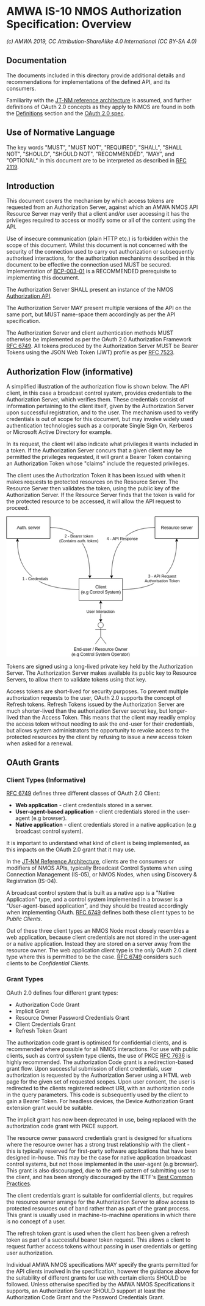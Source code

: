 # AMWA IS-10 NMOS Authorization Specification: Overview

_(c) AMWA 2019, CC Attribution-ShareAlike 4.0 International (CC BY-SA 4.0)_

## Documentation

The documents included in this directory provide additional details and recommendations for
implementations of the defined API, and its consumers.

Familiarity with the [JT-NM reference architecture](http://jt-nm.org/) is assumed, and further
definitions of OAuth 2.0 concepts as they apply to NMOS are found in both the
[Definitions](./5.0.%20Definitions) section and the [OAuth 2.0 spec][RFC-6749].

## Use of Normative Language

The key words "MUST", "MUST NOT", "REQUIRED", "SHALL", "SHALL NOT", "SHOULD", "SHOULD NOT",
"RECOMMENDED", "MAY", and "OPTIONAL" in this document are to be interpreted as described in [RFC
2119][RFC-2119].

## Introduction

This document covers the mechanism by which access tokens are requested from an Authorization Server,
against which an AMWA NMOS API Resource Server may verify that a client and/or user accessing it has
the privileges required to access or modify some or all of the content using the API.

Use of insecure communication (plain HTTP etc.) is forbidden within the scope of this document.
Whilst this document is not concerned with the security of the connection used to carry out
authorization or subsequently authorised interactions, for the authorization mechanisms described in
this document to be effective the connection used MUST be secured.
Implementation of [BCP-003-01][BCP-003-01] is a RECOMMENDED prerequisite to implementing this
document.

The Authorization Server SHALL present an instance of the NMOS [Authorization
API](../APIs/AuthorizationAPI.raml).

The Authorization Server MAY present multiple versions of the API on the same port, but MUST
name-space them accordingly as per the API specification.

The Authorization Server and client authentication methods MUST otherwise be implemented as per the
OAuth 2.0 Authorization Framework [RFC 6749][RFC-6749]. All tokens produced by the Authorization
Server MUST be Bearer Tokens using the JSON Web Token (JWT) profile as per [RFC 7523][RFC-7523].

## Authorization Flow (informative)

A simplified illustration of the authorization flow is shown below. The API client, in this case a
broadcast control system, provides credentials to the Authorization Server, which
verifies them. These credentials consist of information pertaining to the client itself, given by the 
Authorization Server upon successful registration, and to the user. The mechanism used to verify credentials
is out of scope for this document, but may involve widely used authentication technologies such as a corporate 
Single Sign On, Kerberos or Microsoft Active Directory for example.

In its request, the client will also indicate what privileges it wants included in a token. If the
Authorization Server concurs that a given client may be permitted the privileges requested, it will
grant a Bearer Token containing an Authorization Token whose "claims" include the requested
privileges.

The client uses the Authorization Token it has been issued with when it makes requests to protected
resources on the Resource Server. The Resource Server then validates the token, using the public key
of the Authorization Server. If the Resource Server finds that the token is valid for the protected
resource to be accessed, it will allow the API request to proceed.

![Authorization Flow](images/nmos_sec_3.png)

Tokens are signed using a long-lived private key held by the Authorization Server. The Authorization
Server makes available its public key to Resource Servers, to allow them to validate tokens using
that key.

Access tokens are short-lived for security purposes. To prevent multiple authorization requests to the user, OAuth 
2.0 supports the  concept of Refresh tokens. Refresh Tokens issued by the Authorization Server are much 
shorter-lived than the authorization Server secret key, but longer-lived than the Access Token. This means that the 
client may readily employ the access token without needing to ask the end-user for their credentials, but allows 
system administrators the opportunity to revoke access to the protected resources by the client by refusing
to issue a new access token when asked for a renewal.

## OAuth Grants

### Client Types (Informative)

[RFC 6749][RFC-6749] defines three different classes of OAuth 2.0 Client:
- **Web application** - client credentials stored in a server.
- **User-agent-based application** - client credentials stored in the user-agent (e.g browser).
- **Native application** - client credentials stored in a native application (e.g broadcast control
  system).

It is important to understand what kind of client is being implemented, as this impacts on the OAuth
2.0 grant that it may use.

In the [JT-NM Reference Architecture](http://jt-nm.org/RA-1.0/), clients are the consumers or modifiers of NMOS 
APIs, typically Broadcast Control Systems when using Connection Management (IS-05), or NMOS Nodes, when using 
Discovery & Registration (IS-04).

A broadcast control system that is built as a native app is a "Native Application" type, and
a control system implemented in a browser is a "User-agent-based application", and they should be
treated accordingly when implementing OAuth. [RFC 6749][RFC-6749] defines both these client types to
be _Public Clients_.

Out of these three client types an NMOS Node most closely resembles a web application, because client
credentials are not stored in the user-agent or a native application. Instead they are stored on a server away from 
the resource owner. The web application client type is the only OAuth 2.0 client type where this is permitted to be 
the case. [RFC 6749][RFC-6749] considers such clients to be _Confidential Clients_.

### Grant Types

OAuth 2.0 defines four different grant types:

- Authorization Code Grant
- Implicit Grant
- Resource Owner Password Credentials Grant
- Client Credentials Grant
- Refresh Token Grant

The authorization code grant is optimised for confidential clients, and is recommended where possible for all NMOS 
interactions. For use with public clients, such as control system type clients, the use of PKCE [RFC 
7636][RFC-7636] is highly recommended. The authorization Code grant is a redirection-based grant flow. Upon 
successful submission of client credentials, user authorization is requested by the Authorization Server using a 
HTML web page for the given set of requested scopes. Upon user consent, the user is redirected to the clients 
registered redirect URI, with an authorization code in the query parameters. This code is subsequently used by the 
client to gain a Bearer Token. For headless devices, the Device Authorization Grant extension grant would be 
suitable.

The implicit grant has now been deprecated in use, being replaced with the authorization code grant with PKCE 
support.

The resource owner password credentials grant is designed for situations where the resource owner has a strong
trust relationship with the client - this is typically reserved for first-party 
software applications that have been designed in-house. This may be the case for native application broadcast 
control systems, but not those implemented in the user-agent (e.g browser). This grant is also discouraged, due to 
the anti-pattern of submitting user to the client, and has been strongly discouraged by the IETF's [Best Common 
Practices][oauth-bcp-13].

The client credentials grant is suitable for confidential clients, but requires the resource owner
arrange for the Authorization Server to allow access to protected resources out of band rather than
as part of the grant process. This grant is usually used in machine-to-machine operations in which there is no 
concept of a user.

The refresh token grant is used when the client has been given a refresh token as part of a successful bearer token 
request. This allows a client to request further access tokens without passing in user credentials or getting user 
authorization.

Individual AMWA NMOS specifications MAY specify the grants permitted for the API clients involved in
the specification, however the guidance above for the suitability of different grants for use with
certain clients SHOULD be followed. Unless otherwise specified by the AMWA NMOS Specifications it
supports, an Authorization Server SHOULD support at least the Authorization Code Grant and the Password Credentials Grant.

[RFC-2119]: https://tools.ietf.org/html/rfc2119 "Key words for use in RFCs"

[RFC-6749]: https://tools.ietf.org/html/rfc6749 "The OAuth 2.0 Authorization Framework"

[RFC-7523]: https://tools.ietf.org/html/rfc7523 "JSON Web Token (JWT) Profile"

[RFC-7636]: https://tools.ietf.org/html/rfc7636 "Proof Key for Code Exchange by OAuth Public Clients"

[BCP-003-01]: https://github.com/AMWA-TV/nmos-api-security/blob/v1.0-dev/best-practice-secure-comms.md

[oauth-bcp-13]: https://tools.ietf.org/html/draft-ietf-oauth-security-topics-13 "OAuth 2.0 Security Best Current Practice 13"
